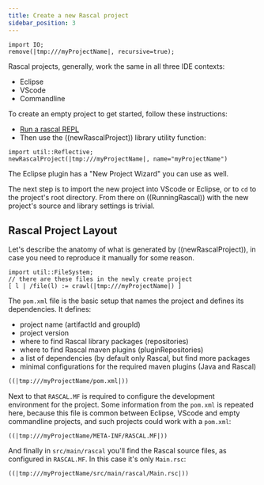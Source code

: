 ```yaml
---
title: Create a new Rascal project
sidebar_position: 3
---
```


```rascal-prepare
import IO;
remove(|tmp:///myProjectName|, recursive=true);
```

Rascal projects, generally, work the same in all three IDE contexts:
* Eclipse
* VScode
* Commandline

To create an empty project to get started, follow these instructions:

* [Run a rascal REPL]((RunningRascal))
* Then use the ((newRascalProject)) library utility function:
```rascal-shell
import util::Reflective;
newRascalProject(|tmp:///myProjectName|, name="myProjectName")
```

The Eclipse plugin has a "New Project Wizard" you can use as well.

The next step is to import the new project into VScode or Eclipse, or
to `cd` to the project's root directory. From there on ((RunningRascal))
with the new project's source and library settings is trivial.

## Rascal Project Layout

Let's describe the anatomy of what is generated by ((newRascalProject)), in case you
need to reproduce it manually for some reason. 

```rascal-shell
import util::FileSystem;
// there are these files in the newly create project
[ l | /file(l) := crawl(|tmp:///myProjectName|) ]
```

The `pom.xml` file is the basic setup that names the project and defines its dependencies. It defines:
* project name (artifactId and groupId)
* project version
* where to find Rascal library packages (repositories)
* where to find Rascal maven plugins (pluginRepositories)
* a list of dependencies (by default only Rascal, but find more packages
* minimal configurations for the required maven plugins (Java and Rascal)

```xml
((|tmp:///myProjectName/pom.xml|))
```

Next to that `RASCAL.MF` is required to configure the development environment for the project. Some
information from the `pom.xml` is repeated here, because this file is common between Eclipse, VScode and empty commandline projects,
and such projects could work with a `pom.xml`:

```MF
((|tmp:///myProjectName/META-INF/RASCAL.MF|))
```

And finally in `src/main/rascal` you'll find the Rascal source files, as configured in `RASCAL.MF`. In this case it's only `Main.rsc`:

```rascal
((|tmp:///myProjectName/src/main/rascal/Main.rsc|))
```
